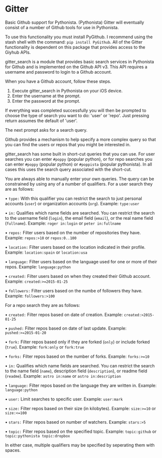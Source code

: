 # Gitter
Basic Github support for Pythonista. (Pythonista)
Gitter will eventually consist of a number of Github tools for use in Pythonista.

To use this functionality you must install PyGithub. I recommend using the stash
shell with the command: `pip install PyGithub`. All of the Gitter functionality
is dependent on this package that provides access to the Giyhub APIs.

gitter_search is a module that provides basic search services in Pythonista for
Github and is implemented on the Github API v3. This API requires a username and
password to login to a Github account.

When you have a Github account, follow these steps.

1. Execute gitter_search in Pythonista on your iOS device.
2. Enter the username at the prompt.
3. Enter the password at the prompt.

If everything was completed successfully you will then be prompted to choose the
type of search you want to do: 'user' or 'repo'. Just pressing return assumes the
default of 'user'.

The next prompt asks for a search query.

Github provides a mechanism to help specify a more complex query so that you can
find the users or repos that you might be interested in.

gitter_search has some built in short-cut queries that you can use. For user
searches you can enter `#poppy` (popular python), or for repo searches you can
enter `#poppy` (popular python) or `#poppista` (popular pythonista). In all
cases this uses the search query associated with the short-cut.

You are always able to manually enter your own queries. The query can be constrained
by using any of a number of qualifiers. For a user search they are as follows:

• `type:`  With this qualifier you can restrict the search to just personal accounts
(`user`) or organization accounts (`org`). Example: `type:user`

• `in:`  Qualifies which name fields are searched. You can restrict the search to the
username field (`login`), the email field (`email`), or the real name field (`fullname`).
Example: `roger in:login` or `peter in:fullname`

• `repos:`  Filter users based on the number of repositories they have. Example: 
`repos:>10` or `repos:0..100`

• `location:`  Filter users based on the location indicated in their profile. Example:
`location:spain` or `location:usa`

• `language:`  Filter users based on the language used for one or more of their repos.
Example: `language:python`

• `created:`  Filter users based on when they created their Github account. Example:
`created:>=2015-01-25`

• `followers:`  Filter users based on the numbe of followers they have. Example:
`followers:>100`

For a repo search they are as follows:

• `created:`  Filter repos based on date of creation. Example: `created:>2015-01-25`

• `pushed:`  Filter repos based on date of last update. Example: `pushed:>=2015-01-20`

• `fork:`  Filter repos based only if they are forked (`only`) or include forked (`true`).
Example: `fork:only` or `fork:true`

• `forks:`  Filter repos based on the number of forks. Example: `forks:>=10`

• `in:`  Qualifies which name fields are searched. You can restrict the search to the name
field (`name`), description field (`description`), or readme field (`readme`).
Example: `astro in:name` or `astro in:description`

• `language:`  Filter repos based on the language they are written in.
Example: `language:python`

• `user:`  Limit searches to specific user. Example: `user:mark`

• `size:`  Filter repos based on their size (in kilobytes). Example: `size:>=10` or
`size:<=100`

• `stars:`  Filter repos based on number of watchers. Example: `stars:>5`

• `topic:`  Filter repos based on the specified topic. Example: `topic:github` or
`topic:pythonista topic:dropbox`

In either case, multiple qualifiers may be specified by seperating them with spaces.
